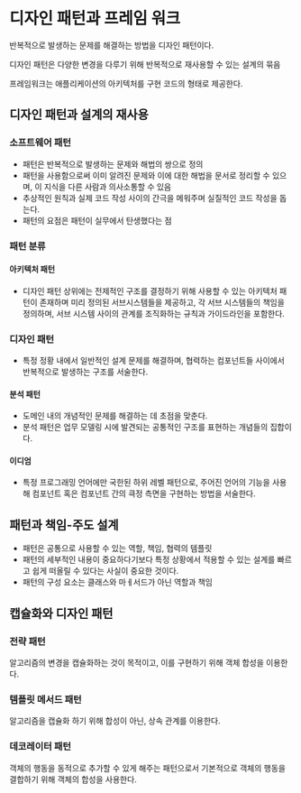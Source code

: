 # 디자인 패턴과 프레임 워크

반복적으로 발생하는 문제를 해결하는 방법을 디자인 패턴이다.

디자인 패턴은 다양한 변경을 다루기 위해 반복적으로 재사용할 수 있는 설계의 묶음

프레임워크는 애플리케이션의 아키텍처를 구현 코드의 형태로 제공한다.

## 디자인 패턴과 설계의 재사용
### 소프트웨어 패턴
- 패턴은 반복적으로 발생하는 문제와 해법의 쌍으로 정의
- 패턴을 사용함으로써 이미 알려진 문제와 이에 대한 해법을 문서로 정리할 수 있으며, 이 지식을 다른 사람과 의사소통할 수 있음
- 추상적인 원칙과 실제 코드 작성 사이의 간극을 메워주며 실질적인 코드 작성을 돕는다.
- 패턴의 요점은 패턴이 실무에서 탄생했다는 점

### 패턴 분류
#### 아키텍처 패턴
- 디자인 패턴 상위에는 전제적인 구조를 결정하기 위해 사용할 수 있는 아키텍처 패턴이 존재하며 미리 정의된 서브시스템들을 제공하고, 각 서브 시스템들의 책임을 정의하며, 서브 시스템 사이의 관계를 조직화하는 규칙과 가이드라인을 포함한다.

### 디자인 패턴
- 특정 정황 내에서 일반적인 설계 문제를 해결하며, 협력하는 컴포넌트들 사이에서 반복적으로 발생하는 구조를 서술한다.

#### 분석 패턴
- 도메인 내의 개념적인 문제를 해결하는 데 초점을 맞춘다.
- 분석 패턴은 업무 모델링 시에 발견되는 공통적인 구조를 표현하는 개념들의 집합이다.

#### 이디엄
- 특정 프로그래밍 언어에만 국한된 하위 레벨 패턴으로, 주어진 언어의 기능을 사용해 컴포넌트 혹은 컴포넌트 간의 큭정 측면을 구현하는 방법을 서술한다.

## 패턴과 책임-주도 설계
- 패턴은 공통으로 사용할 수 있는 역할, 책임, 협력의 템플릿
- 패턴의 세부적인 내용이 중요하다기보다 특정 상황에서 적용할 수 있는 설계를 빠르고 쉽게 떠올릴 수 있다는 사실이 중요한 것이다.
- 패턴의 구성 요소는 클래스와 마ㅔ서드가 아닌 역할과 책임

## 캡슐화와 디자인 패턴
### 전략 패턴
알고리즘의 변경을 캡슐화하는 것이 목적이고, 이를 구현하기 위해 객체 합성을 이용한다.

### 템플릿 메서드 패턴
알고리즘을 캡슐화 하기 위해 합성이 아닌, 상속 관계를 이용한다.

### 데코레이터 패턴
객체의 행동을 동적으로 추가할 수 있게 해주는 패턴으로서 기본적으로 객체의 행동을 결합하기 위해 객체의 합성을 사용한다.
